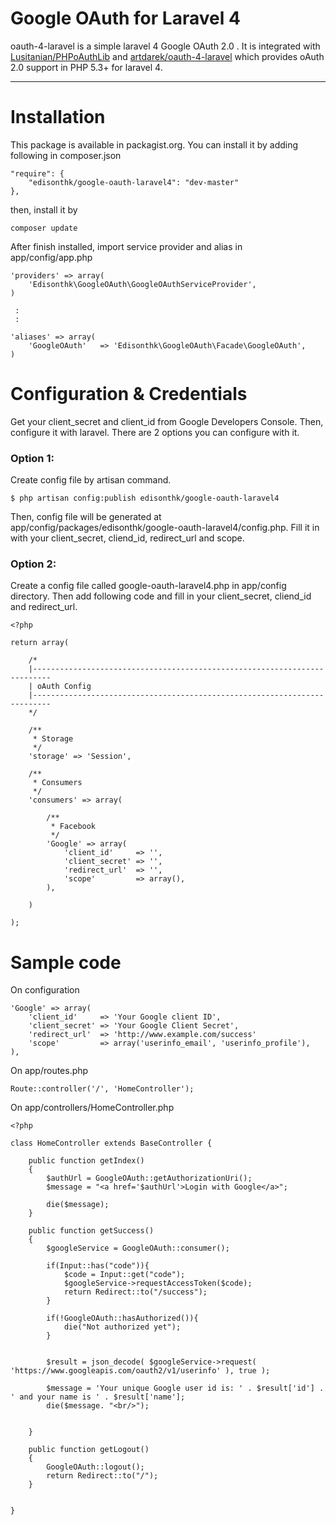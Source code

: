 # Google OAuth for Laravel 4

oauth-4-laravel is a simple laravel 4 Google OAuth 2.0 . It is integrated with [Lusitanian/PHPoAuthLib](https://github.com/Lusitanian/PHPoAuthLib) and [artdarek/oauth-4-laravel](https://github.com/artdarek/oauth-4-laravel)
which provides oAuth 2.0 support in PHP 5.3+ for laravel 4.

---
 
# Installation

This package is available in packagist.org. You can install it by adding following in composer.json

```
"require": {
    "edisonthk/google-oauth-laravel4": "dev-master"
},
```

then, install it by 

```
composer update
```

After finish installed, import service provider and alias in app/config/app.php

```
'providers' => array(
	'Edisonthk\GoogleOAuth\GoogleOAuthServiceProvider',
)

 :
 :

'aliases' => array(
	'GoogleOAuth'	=> 'Edisonthk\GoogleOAuth\Facade\GoogleOAuth',
)

```

# Configuration & Credentials
Get your client_secret and client_id from Google Developers Console. Then, configure it with laravel. There are 2 options you can configure with it.

### Option 1:
Create config file by artisan command.

```
$ php artisan config:publish edisonthk/google-oauth-laravel4
```

Then, config file will be generated at app/config/packages/edisonthk/google-oauth-laravel4/config.php. Fill it in with your client_secret, cliend_id, redirect_url and scope.


### Option 2:
Create a config file called google-oauth-laravel4.php in app/config directory. Then add following code and fill in your client_secret, cliend_id and redirect_url.

```
<?php 

return array( 
	
	/*
	|--------------------------------------------------------------------------
	| oAuth Config
	|--------------------------------------------------------------------------
	*/

	/**
	 * Storage
	 */
	'storage' => 'Session', 

	/**
	 * Consumers
	 */
	'consumers' => array(

		/**
		 * Facebook
		 */
        'Google' => array(
            'client_id'     => '',
            'client_secret' => '',
            'redirect_url'	=> '',
            'scope'         => array(),
        ),		

	)

);

```

# Sample code

On configuration

```
'Google' => array(
    'client_id'     => 'Your Google client ID',
    'client_secret' => 'Your Google Client Secret',
    'redirect_url' 	=> 'http://www.example.com/success'
    'scope'         => array('userinfo_email', 'userinfo_profile'),
),
```

On app/routes.php

```
Route::controller('/', 'HomeController');
```

On app/controllers/HomeController.php
```
<?php

class HomeController extends BaseController {

	public function getIndex()
	{
		$authUrl = GoogleOAuth::getAuthorizationUri();
		$message = "<a href='$authUrl'>Login with Google</a>";

		die($message);
	}

	public function getSuccess()
	{
		$googleService = GoogleOAuth::consumer();

		if(Input::has("code")){
			$code = Input::get("code");
			$googleService->requestAccessToken($code);
			return Redirect::to("/success");
		}

		if(!GoogleOAuth::hasAuthorized()){
			die("Not authorized yet");
		}

        
        $result = json_decode( $googleService->request( 'https://www.googleapis.com/oauth2/v1/userinfo' ), true );

        $message = 'Your unique Google user id is: ' . $result['id'] . ' and your name is ' . $result['name'];
        die($message. "<br/>");


	}

	public function getLogout()
	{
		GoogleOAuth::logout();
		return Redirect::to("/");
	}


}

```